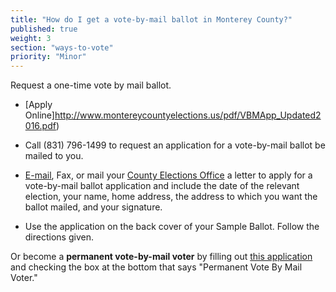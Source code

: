 ```yaml
---
title: "How do I get a vote-by-mail ballot in Monterey County?"
published: true
weight: 3
section: "ways-to-vote"
priority: "Minor"
---
```


Request a one-time vote by mail ballot.  

- [Apply Online]http://www.montereycountyelections.us/pdf/VBMApp_Updated2016.pdf)  

- Call (831) 796-1499  to request an application for a vote-by-mail ballot be mailed to you.  

- [E-mail](http://www.montereycountyelections.us/comments.asp), Fax, or mail your [County Elections Office](#section-election-office-contact) a letter to apply for a vote-by-mail ballot application and include the date of the relevant election, your name, home address, the address to which you want the ballot mailed, and your signature.  

- Use the application on the back cover of your Sample Ballot. Follow the directions given.  

Or become a **permanent vote-by-mail voter** by filling out [this application](http://www.montereycountyelections.us/pdf/VBMApp_Updated2016.pdf) and checking the box at the bottom that says "Permanent Vote By Mail Voter."